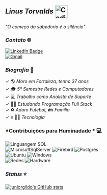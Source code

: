## *Linus Torvalds* <img alt="Coding Gif" src="https://www.animatedimages.org/data/media/1618/animated-tux-image-0058.gif?id=s2s53807#gsc.tab=0?cid=790b76118849e7b024333f0377101b6f9d71150022128261&rid=giphy.gif&ct=g" height="40" width="40" align="center"/>&nbsp;<br/> 
*"O começo da sabedoria é o silêncio"* <br>

### *Contato* 🌐 

[![ LinkedIn Badge ](https://shields.io/badge/-JúniorGildo-blue?style=flate-square&logo=Linkedin&logoColor=white&link=https://www.linkedin.com/in/j%C3%BAnior-gildo-729764214/)](https://www.linkedin.com/in/j%C3%BAnior-gildo-729764214/) </br>
[![ Gmail ](https://shields.io/badge/-juniorcm1803@gmail.com-c14438?style=flate-square&logo=Gmail&logoColor=white&link=mailto:juniorcm1803@gmail.com)](mailto:juniorcm1803@gmail.com) </br>




### *Biografia* 🎯 
✓ 🌎 *Moro em Fortaleza, tenho 37 anos*   </br>
✓ 🎓 *5° Semestre Redes e Computadores*   </br>
✓ 💻 *Trabalho como Analista de Suporte*   </br>
✓ 👨‍💻 *Estudando Programação Full Stack* </br>
✓ ⚽ *Adoro Futebol,* 👪 *Família* </br>
✓ *e* 👨‍💻 *Tecnologia* </br>

### *Contribuições para Huminadade * 💻 
![ Linguangem SQL ](https://img.shields.io/badge/-LinguangemSQL-7CFC00??style=plastic&logo=MicrosoftSqlServer&logoColor=black) </br>
![ MicrosoftSqlServer ](https://img.shields.io/badge/-SqlServer-FF0000?style=plastic&logo=MicrosoftSqlServer&logoColor=white)
![ Firebird ](https://img.shields.io/badge/-Firebird-FF5733?style=plastice&logo=firefox&logoColor=white)
![ Postgres ](https://img.shields.io/badge/-Postgres-008bb9?style=plastic&logo=PostGreSQL&logoColor=white) </br>
![ Ubuntu ](https://img.shields.io/badge/-Ubuntu-DD4814?style=plastic&logo=Ubuntu&logoColor=white)
![ Windows ](https://img.shields.io/badge/-Windows-007BD7?style=plastic&logo=windows&logoColor=white)   
![ Redes ](https://img.shields.io/badge/-Redes-f1f1f1?style=plastic&logo=wireless&logoColor=white)
![ Hardware ](https://img.shields.io/badge/-Hardware-f1f1f1?style=plastic&logo=hardware&logoColor=white)   </br>
                                                                                                                 
                                                                                                                 
### *Status* ⭐
[![juniorgildo's GitHub stats](https://github-readme-stats.vercel.app/api?username=juniorgildo&show_icons=true&count_private=true&theme=codeSTACKr&title_color=00acee&icon_color=FF0000)](https://github.com/juniorgildo)

